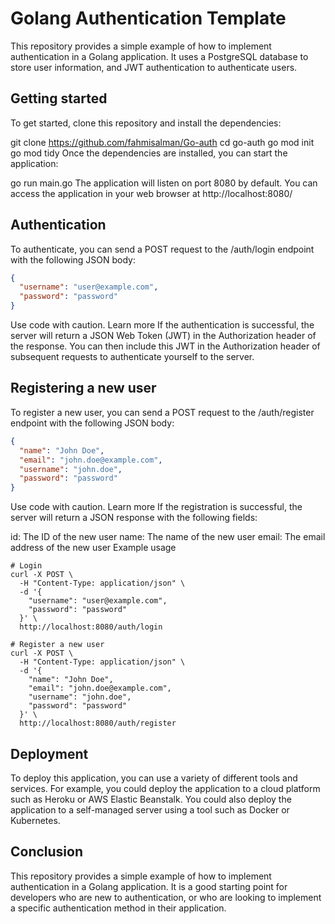 # Golang Authentication Template

This repository provides a simple example of how to implement authentication in a Golang application. It uses a PostgreSQL database to store user information, and JWT authentication to authenticate users.

## Getting started

To get started, clone this repository and install the dependencies:

git clone https://github.com/fahmisalman/Go-auth
cd go-auth
go mod init
go mod tidy
Once the dependencies are installed, you can start the application:

go run main.go
The application will listen on port 8080 by default. You can access the application in your web browser at http://localhost:8080/

## Authentication

To authenticate, you can send a POST request to the /auth/login endpoint with the following JSON body:

``` JSON
{
  "username": "user@example.com",
  "password": "password"
}
```
Use code with caution. Learn more
If the authentication is successful, the server will return a JSON Web Token (JWT) in the Authorization header of the response. You can then include this JWT in the Authorization header of subsequent requests to authenticate yourself to the server.

## Registering a new user

To register a new user, you can send a POST request to the /auth/register endpoint with the following JSON body:

``` JSON
{
  "name": "John Doe",
  "email": "john.doe@example.com",
  "username": "john.doe",
  "password": "password"
}
```
Use code with caution. Learn more
If the registration is successful, the server will return a JSON response with the following fields:

id: The ID of the new user
name: The name of the new user
email: The email address of the new user
Example usage

```
# Login
curl -X POST \
  -H "Content-Type: application/json" \
  -d '{
    "username": "user@example.com",
    "password": "password"
  }' \
  http://localhost:8080/auth/login

# Register a new user
curl -X POST \
  -H "Content-Type: application/json" \
  -d '{
    "name": "John Doe",
    "email": "john.doe@example.com",
    "username": "john.doe",
    "password": "password"
  }' \
  http://localhost:8080/auth/register
```

## Deployment

To deploy this application, you can use a variety of different tools and services. For example, you could deploy the application to a cloud platform such as Heroku or AWS Elastic Beanstalk. You could also deploy the application to a self-managed server using a tool such as Docker or Kubernetes.

## Conclusion

This repository provides a simple example of how to implement authentication in a Golang application. It is a good starting point for developers who are new to authentication, or who are looking to implement a specific authentication method in their application.
